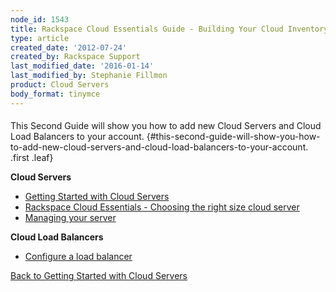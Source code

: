```yaml
---
node_id: 1543
title: Rackspace Cloud Essentials Guide - Building Your Cloud Inventory
type: article
created_date: '2012-07-24'
created_by: Rackspace Support
last_modified_date: '2016-01-14'
last_modified_by: Stephanie Fillmon
product: Cloud Servers
body_format: tinymce
---
```


####
This Second Guide will show you how to add new Cloud Servers and Cloud Load Balancers to your account. {#this-second-guide-will-show-you-how-to-add-new-cloud-servers-and-cloud-load-balancers-to-your-account. .first .leaf}

**Cloud Servers**

-   [Getting Started with Cloud
    Servers](/howto/getting-started-with-cloud-servers-0)
-   [Rackspace Cloud Essentials - Choosing the right size cloud
    server](http://www.rackspace.com/knowledge_center/article/rackspace-cloud-essentials-choosing-the-right-size-cloud-server)
-   [<span>Managing your
    server</span>](/howto/managing-your-server)

**Cloud Load Balancers**

-   [<span>Configure a load
    balancer</span>](/howto/configure-a-load-balancer)



[Back to Getting Started with Cloud
Servers](/howto/getting-started-with-cloud-servers-0)

